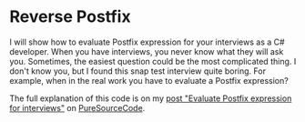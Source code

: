 # Reverse Postfix

I will show how to evaluate Postfix expression for your interviews as a C# developer. When you have interviews, you never know what they will ask you. Sometimes, the easiest question could be the most complicated thing. I don't know you, but I found this snap test interview quite boring. For example, when in the real work you have to evaluate a Postfix expression?

The full explanation of this code is on my [post "Evaluate Postfix expression for interviews"](https://www.puresourcecode.com/dotnet/net-core/evaluate-postfix-expression-for-interviews/) on [PureSourceCode](https://www.puresourcecode.com/).